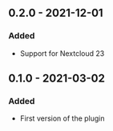 ## 0.2.0 - 2021-12-01
### Added
- Support for Nextcloud 23

## 0.1.0 - 2021-03-02
### Added
- First version of the plugin
